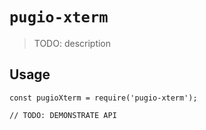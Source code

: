 # `pugio-xterm`

> TODO: description

## Usage

```
const pugioXterm = require('pugio-xterm');

// TODO: DEMONSTRATE API
```
